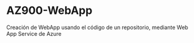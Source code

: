 # AZ900-WebApp
Creación de WebApp usando el código de un repositorio, mediante Web App Service de Azure
